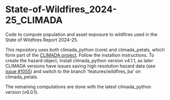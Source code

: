 # State-of-Wildfires_2024-25_CLIMADA
Code to compute population and asset exposure to wildfires used in the State of Wildfires Report 2024-25.

This repository uses both climada_python (core) and climada_petals, which form part of the [CLIMADA project](https://github.com/CLIMADA-project). Follow the installion instructions. To create the hazard object, install climada_python version v4.1.1, as later CLIMADA versions have issues saving high resolution hazard data (see [issue #1055](https://github.com/CLIMADA-project/climada_python/issues/1055)) and switch to the branch 'features/wildfires_ba' on climada_petals.

The remaining computations are done with the latest climada_python version (v6.0.1).
